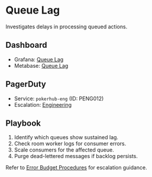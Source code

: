 # Queue Lag

Investigates delays in processing queued actions.
 
## Dashboard
- Grafana: [Queue Lag](../../infra/observability/queue-lag-dashboard.json)
- Metabase: [Queue Lag](../analytics-dashboards.md#queue-saturation-1)

## PagerDuty
- Service: `pokerhub-eng` (ID: PENG012) <!-- Update ID if PagerDuty service changes -->
- Escalation: [Engineering](https://pokerhub.pagerduty.com/escalation_policies/PDEF456)

## Playbook
1. Identify which queues show sustained lag.
2. Check room worker logs for consumer errors.
3. Scale consumers for the affected queue.
4. Purge dead-lettered messages if backlog persists.

Refer to [Error Budget Procedures](../error-budget-procedures.md) for escalation guidance.
